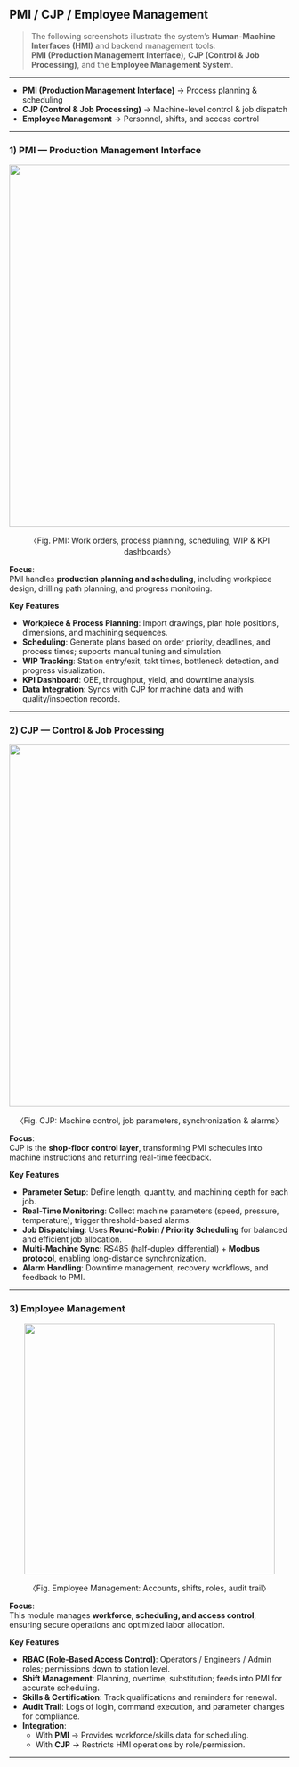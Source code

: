 ##  PMI / CJP / Employee Management

> The following screenshots illustrate the system’s **Human-Machine Interfaces (HMI)** and backend management tools:  
> **PMI (Production Management Interface)**, **CJP (Control & Job Processing)**, and the **Employee Management System**.  

---

- **PMI (Production Management Interface)** → Process planning & scheduling  
- **CJP (Control & Job Processing)** → Machine-level control & job dispatch  
- **Employee Management** → Personnel, shifts, and access control  

---

### 1) PMI — Production Management Interface

<p align="center">
  <img src="./assets/pmi.png" width="650" />
</p>
<p align="center">〈Fig. PMI: Work orders, process planning, scheduling, WIP & KPI dashboards〉</p>

**Focus**:  
PMI handles **production planning and scheduling**, including workpiece design, drilling path planning, and progress monitoring.  

**Key Features**
- **Workpiece & Process Planning**: Import drawings, plan hole positions, dimensions, and machining sequences.  
- **Scheduling**: Generate plans based on order priority, deadlines, and process times; supports manual tuning and simulation.  
- **WIP Tracking**: Station entry/exit, takt times, bottleneck detection, and progress visualization.  
- **KPI Dashboard**: OEE, throughput, yield, and downtime analysis.  
- **Data Integration**: Syncs with CJP for machine data and with quality/inspection records.  

---

### 2) CJP — Control & Job Processing

<p align="center">
  <img src="./assets/cjp.png" width="650" />
</p>
<p align="center">〈Fig. CJP: Machine control, job parameters, synchronization & alarms〉</p>

**Focus**:  
CJP is the **shop-floor control layer**, transforming PMI schedules into machine instructions and returning real-time feedback.  

**Key Features**
- **Parameter Setup**: Define length, quantity, and machining depth for each job.  
- **Real-Time Monitoring**: Collect machine parameters (speed, pressure, temperature), trigger threshold-based alarms.  
- **Job Dispatching**: Uses **Round-Robin / Priority Scheduling** for balanced and efficient job allocation.  
- **Multi-Machine Sync**: RS485 (half-duplex differential) + **Modbus protocol**, enabling long-distance synchronization.  
- **Alarm Handling**: Downtime management, recovery workflows, and feedback to PMI.  

---

### 3) Employee Management

<p align="center">
  <img src="./assets/employee.png" width="450" />
</p>
<p align="center">〈Fig. Employee Management: Accounts, shifts, roles, audit trail〉</p>

**Focus**:  
This module manages **workforce, scheduling, and access control**, ensuring secure operations and optimized labor allocation.  

**Key Features**
- **RBAC (Role-Based Access Control)**: Operators / Engineers / Admin roles; permissions down to station level.  
- **Shift Management**: Planning, overtime, substitution; feeds into PMI for accurate scheduling.  
- **Skills & Certification**: Track qualifications and reminders for renewal.  
- **Audit Trail**: Logs of login, command execution, and parameter changes for compliance.  
- **Integration**:  
  - With **PMI** → Provides workforce/skills data for scheduling.  
  - With **CJP** → Restricts HMI operations by role/permission.  

---
